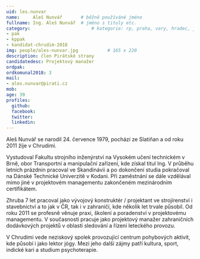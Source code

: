```yaml
---
uid: les.nunvar
name:     Aleš Nunvář		# běžně používáné jméno
fullname: Ing. Aleš Nunvář	# jméno s tituly etc.
category:                 		# kategorie: rp, praha, vary, hradec, jmk, senat
- pak
- kppak
- kandidat-chrudim-2018
img: people/ales-nunvar.jpg           # 165 x 220
description: člen Pirátské strany
candidatedesc: Projektový manažer 
ordpak: 
ordkomunal2018: 3
mail:
- ales.nunvar@pirati.cz
mob: 
age: 39
profiles:
  github: 
  facebook: 
  twitter:
  linkedin:
---
```

Aleš Nunvář se narodil 24. července 1979, pochází ze Slatiňan a od roku 2011 žije v Chrudimi.

Vystudoval Fakultu strojního inženýrství na Vysokém učení technickém v Brně, obor Transportní a manipulační zařízení, kde získal titul Ing. V průběhu letních prázdnin pracoval ve Skandinávii a po dokončení studia pokračoval na Dánské Technické Univerzitě v Kodani. Při zaměstnání se dále vzdělával mimo jiné v projektovém managementu zakončeném mezinárodním certifikátem.

Zhruba 7 let pracoval jako vývojový konstruktér / projektant ve strojírenství i stavebnictví a to jak v ČR, tak i v zahraničí, kde několik let trvale působil. Od roku 2011 se profesně věnuje praxi, školení a poradenství v projektovému managementu. V současnosti pracuje jako projektový manažer zahraničních dodávkových projektů v oblasti sledování a řízení leteckého provozu.

V Chrudimi vede neziskový spolek provozující centrum pohybových aktivit, kde působí i jako lektor jógy. Mezi jeho další zájmy patří kultura, sport, indické kari a studium psychoterapie. 
